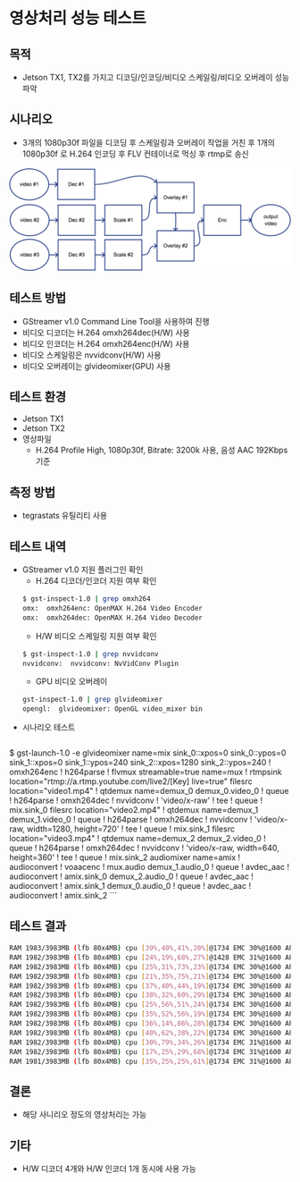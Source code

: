 # 영상처리 성능 테스트
## 목적
- Jetson TX1, TX2를 가지고 디코딩/인코딩/비디오 스케일링/비디오 오버레이 성능 파악
## 시나리오
- 3개의 1080p30f 파일을 디코딩 후 스케일링과 오버레이 작업을 거친 후 1개의 1080p30f 로 H.264 인코딩 후 FLV 컨테이너로 먹싱 후 rtmp로 송신

![filter_graph](./images/filter_graph.png)
## 테스트 방법
- GStreamer v1.0 Command Line Tool을 사용하여 진행
- 비디오 디코더는 H.264 omxh264dec(H/W) 사용
- 비디오 인코더는 H.264 omxh264enc(H/W) 사용
- 비디오 스케일링은 nvvidconv(H/W) 사용
- 비디오 오버레이는 glvideomixer(GPU) 사용
## 테스트 환경
- Jetson TX1
- Jetson TX2
- 영상파일
    - H.264 Profile High, 1080p30f, Bitrate: 3200k 사용, 음성 AAC 192Kbps 기준
## 측정 방법
- tegrastats 유틸리티 사용
## 테스트 내역
- GStreamer v1.0 지원 플러그인 확인
    - H.264 디코더/인코더 지원 여부 확인
    ```sh
    $ gst-inspect-1.0 | grep omxh264
    omx:  omxh264enc: OpenMAX H.264 Video Encoder
    omx:  omxh264dec: OpenMAX H.264 Video Decoder
    ```
    - H/W 비디오 스케일링 지원 여부 확인
    ```sh
    $ gst-inspect-1.0 | grep nvvidconv
    nvvidconv:  nvvidconv: NvVidConv Plugin
    ```
    - GPU 비디오 오버레이
    ```sh
    gst-inspect-1.0 | grep glvideomixer
    opengl:  glvideomixer: OpenGL video_mixer bin    
    ```
- 시나리오 테스트
    ```sh
$ gst-launch-1.0 -e glvideomixer name=mix sink_0::xpos=0 sink_0::ypos=0 sink_1::xpos=0 sink_1::ypos=240 sink_2::xpos=1280 sink_2::ypos=240 ! omxh264enc ! h264parse ! flvmux streamable=true name=mux ! rtmpsink location="rtmp://a.rtmp.youtube.com/live2/[Key] live=true" filesrc location="video1.mp4" ! qtdemux name=demux_0 demux_0.video_0 ! queue ! h264parse ! omxh264dec ! nvvidconv ! 'video/x-raw' ! tee ! queue ! mix.sink_0 filesrc location="video2.mp4" ! qtdemux name=demux_1 demux_1.video_0 ! queue ! h264parse ! omxh264dec ! nvvidconv ! 'video/x-raw, width=1280, height=720' ! tee ! queue ! mix.sink_1 filesrc location="video3.mp4" ! qtdemux name=demux_2 demux_2.video_0 ! queue ! h264parse ! omxh264dec ! nvvidconv ! 'video/x-raw, width=640, height=360' ! tee ! queue ! mix.sink_2 audiomixer name=amix ! audioconvert ! voaacenc ! mux.audio demux_1.audio_0 ! queue ! avdec_aac ! audioconvert ! amix.sink_0 demux_2.audio_0 ! queue ! avdec_aac ! audioconvert ! amix.sink_1 demux_0.audio_0 ! queue ! avdec_aac ! audioconvert ! amix.sink_2
    ```
## 테스트 결과
```sh
RAM 1983/3983MB (lfb 80x4MB) cpu [39%,40%,41%,20%]@1734 EMC 30%@1600 APE 25 NVDEC 716 MSENC 716 GR3D 80%@153
RAM 1982/3983MB (lfb 80x4MB) cpu [24%,19%,68%,27%]@1428 EMC 31%@1600 APE 25 NVDEC 716 MSENC 716 GR3D 53%@153
RAM 1982/3983MB (lfb 80x4MB) cpu [25%,31%,73%,23%]@1734 EMC 30%@1600 APE 25 NVDEC 716 MSENC 716 GR3D 58%@153
RAM 1982/3983MB (lfb 80x4MB) cpu [21%,35%,75%,21%]@1734 EMC 30%@1600 APE 25 NVDEC 716 MSENC 716 GR3D 72%@153
RAM 1982/3983MB (lfb 80x4MB) cpu [37%,40%,44%,19%]@1734 EMC 30%@1600 APE 25 NVDEC 716 MSENC 716 GR3D 39%@153
RAM 1982/3983MB (lfb 80x4MB) cpu [38%,32%,60%,29%]@1734 EMC 30%@1600 APE 25 NVDEC 716 MSENC 716 GR3D 72%@153
RAM 1982/3983MB (lfb 80x4MB) cpu [25%,56%,51%,24%]@1734 EMC 30%@1600 APE 25 NVDEC 716 MSENC 716 GR3D 63%@153
RAM 1982/3983MB (lfb 80x4MB) cpu [35%,52%,56%,19%]@1734 EMC 30%@1600 APE 25 NVDEC 716 MSENC 716 GR3D 38%@153
RAM 1982/3983MB (lfb 80x4MB) cpu [36%,14%,86%,28%]@1734 EMC 30%@1600 APE 25 NVDEC 716 MSENC 716 GR3D 47%@153
RAM 1982/3983MB (lfb 80x4MB) cpu [40%,62%,38%,22%]@1734 EMC 30%@1600 APE 25 NVDEC 716 MSENC 716 GR3D 26%@460
RAM 1982/3983MB (lfb 80x4MB) cpu [30%,79%,34%,26%]@1734 EMC 31%@1600 APE 25 NVDEC 716 MSENC 716 GR3D 0%@537
RAM 1982/3983MB (lfb 80x4MB) cpu [17%,25%,29%,68%]@1734 EMC 31%@1600 APE 25 NVDEC 716 MSENC 716 GR3D 2%@153
RAM 1981/3983MB (lfb 80x4MB) cpu [35%,25%,25%,61%]@1734 EMC 31%@1600 APE 25 NVDEC 716 MSENC 716 GR3D 57%@153
```
## 결론
- 해당 사니리오 정도의 영상처리는 가능
## 기타
- H/W 디코더 4개와 H/W 인코더 1개 동시에 사용 가능
